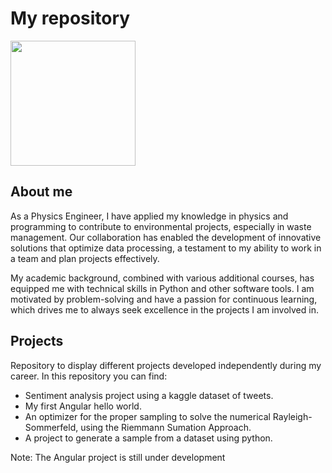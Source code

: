 # My repository


<img src="https://github.com/tveleza2.png" width="200" /> 


## About me
As a Physics Engineer, I have applied my knowledge in physics and programming to contribute to environmental projects, especially in waste management. Our collaboration has enabled the development of innovative solutions that optimize data processing, a testament to my ability to work in a team and plan projects effectively.

My academic background, combined with various additional courses, has equipped me with technical skills in Python and other software tools. I am motivated by problem-solving and have a passion for continuous learning, which drives me to always seek excellence in the projects I am involved in.

## Projects
Repository to display different projects developed independently during my career.
In this repository you can find:
 - Sentiment analysis project using a kaggle dataset of tweets.
 - My first Angular hello world.
 - An optimizer for the proper sampling to solve the numerical Rayleigh-Sommerfeld, using the Riemmann Sumation Approach.
 - A project to generate a sample from a dataset using python. 


Note: The Angular project is still under development